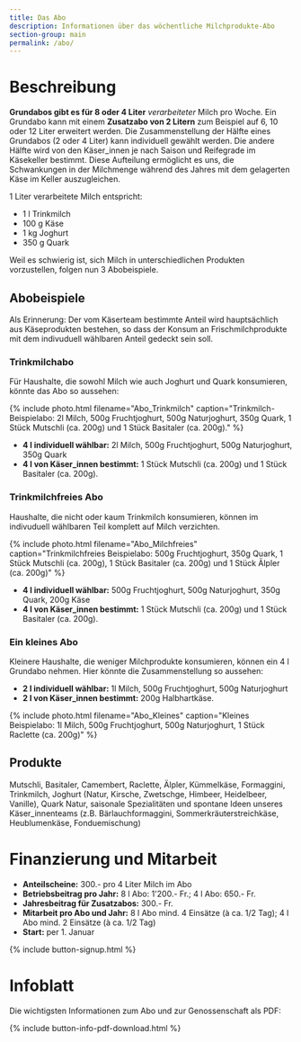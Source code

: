 ```yaml
---
title: Das Abo
description: Informationen über das wöchentliche Milchprodukte-Abo
section-group: main
permalink: /abo/
---
```


# Beschreibung

**Grundabos gibt es für 8 oder 4 Liter** _verarbeiteter_ Milch pro Woche.
Ein Grundabo kann mit einem **Zusatzabo von 2 Litern** zum Beispiel auf 6, 10
oder 12 Liter erweitert werden. Die Zusammenstellung der Hälfte eines Grundabos (2
oder 4 Liter) kann individuell gewählt werden. Die andere Hälfte wird von den
Käser_innen je nach Saison und Reifegrade im Käsekeller bestimmt. Diese Aufteilung 
ermöglicht es uns, die Schwankungen in der Milchmenge während des 
Jahres mit dem gelagerten Käse im Keller auszugleichen. 

1 Liter verarbeitete Milch entspricht:

- 1 l Trinkmilch
- 100 g Käse
- 1 kg Joghurt
- 350 g Quark

Weil es schwierig ist, sich Milch in unterschiedlichen Produkten
vorzustellen, folgen nun 3 Abobeispiele.

## Abobeispiele

Als Erinnerung: Der vom Käserteam bestimmte Anteil wird
hauptsächlich aus Käseprodukten bestehen, so dass der Konsum an
Frischmilchprodukte mit dem indivuduell wählbaren Anteil gedeckt sein soll.

### Trinkmilchabo

Für Haushalte, die sowohl Milch wie auch Joghurt und Quark konsumieren, könnte
das Abo so aussehen:

{% include photo.html filename="Abo_Trinkmilch" caption="Trinkmilch-Beispielabo: 2l Milch, 500g Fruchtjoghurt, 500g Naturjoghurt, 350g Quark, 1 Stück Mutschli (ca. 200g) und 1 Stück Basitaler (ca. 200g)." %}

- **4 l individuell wählbar:** 2l Milch, 500g Fruchtjoghurt, 500g Naturjoghurt, 350g Quark
- **4 l von Käser_innen bestimmt:** 1 Stück Mutschli (ca. 200g) und 1 Stück Basitaler (ca. 200g).

### Trinkmilchfreies Abo

Haushalte, die nicht oder kaum Trinkmilch konsumieren, können im indivuduell
wählbaren Teil komplett auf Milch verzichten.

{% include photo.html filename="Abo_Milchfreies" caption="Trinkmilchfreies Beispielabo: 500g Fruchtjoghurt, 350g Quark, 1 Stück Mutschli (ca. 200g), 1 Stück Basitaler (ca. 200g) und 1 Stück Älpler (ca. 200g)" %}

- **4 l individuell wählbar:** 500g Fruchtjoghurt, 500g Naturjoghurt, 350g Quark, 200g Käse
- **4 l von Käser_innen bestimmt:** 1 Stück Mutschli (ca. 200g) und 1 Stück Basitaler (ca. 200g).

### Ein kleines Abo

Kleinere Haushalte, die weniger Milchprodukte konsumieren, können ein 4 l
Grundabo nehmen. Hier könnte die Zusammenstellung so aussehen:

- **2 l individuell wählbar:** 1l Milch, 500g Fruchtjoghurt, 500g Naturjoghurt
- **2 l von Käser_innen bestimmt:** 200g Halbhartkäse.

{% include photo.html filename="Abo_Kleines" caption="Kleines Beispielabo: 1l Milch, 500g Fruchtjoghurt, 500g Naturjoghurt, 1 Stück Raclette (ca. 200g)" %}

## Produkte

Mutschli, Basitaler, Camembert, Raclette, Älpler,
Kümmelkäse, Formaggini, Trinkmilch, Joghurt (Natur, Kirsche,
Zwetschge, Himbeer, Heidelbeer, Vanille), Quark Natur, saisonale
Spezialitäten und spontane Ideen unseres Käser_innenteams (z.B.
Bärlauchformaggini, Sommerkräuterstreichkäse, 
Heublumenkäse, Fonduemischung)


# Finanzierung und Mitarbeit

- **Anteilscheine:** 300.- pro 4 Liter Milch im Abo
- **Betriebsbeitrag pro Jahr:** 8 l Abo: 1'200.- Fr.; 4 l Abo: 650.- Fr.
- **Jahresbeitrag für Zusatzabos:** 300.- Fr.
- **Mitarbeit pro Abo und Jahr:** 8 l Abo mind. 4 Einsätze (à ca. 1/2 Tag); 4 l Abo mind. 2 Einsätze (à ca. 1/2 Tag)
- **Start:** per 1. Januar

{% include button-signup.html %}

# Infoblatt

Die wichtigsten Informationen zum Abo und zur Genossenschaft als PDF:

{% include button-info-pdf-download.html %}
